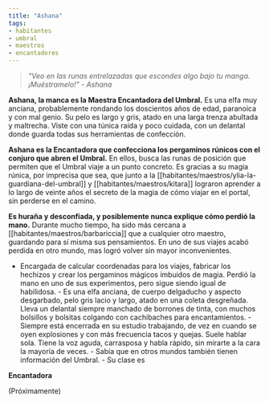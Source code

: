 ```yaml
---
title: "Ashana"
tags:
- habitantes
- umbral
- maestros
- encantadores
---
```

> _"Veo en las runas entrelazadas que escondes algo bajo tu manga. ¡Muéstramelo!" - Ashana_

**Ashana, la manca es la Maestra Encantadora del Umbral.** Es una elfa muy anciana, probablemente rondando los doscientos años de edad, paranoica y con mal genio. Su pelo es largo y gris, atado en una larga trenza abultada y maltrecha. Viste con una túnica raída y poco cuidada, con un delantal donde guarda todas sus herramientas de confección.

**Ashana es la Encantadora que confecciona los pergaminos rúnicos con el conjuro que abren el Umbral.** En ellos, busca las runas de posición que permiten que el Umbral viaje a un punto concreto. Es gracias a su magia rúnica, por imprecisa que sea, que junto a la [[habitantes/maestros/ylia-la-guardiana-del-umbral]] y [[habitantes/maestros/kitara]] lograron aprender a lo largo de veinte años el secreto de la magia de cómo viajar en el portal, sin perderse en el camino.

**Es huraña y desconfiada, y posiblemente nunca explique cómo perdió la mano.** Durante mucho tiempo, ha sido más cercana a [[habitantes/maestros/barbariccia]] que a cualquier otro maestro, guardando para sí misma sus pensamientos. En uno de sus viajes acabó perdida en otro mundo, mas logró volver sin mayor inconvenientes.

-   Encargada de calcular coordenadas para los viajes, fabricar los hechizos y crear los pergaminos mágicos imbuidos de magia. Perdió la mano en uno de sus experimentos, pero sigue siendo igual de habilidosa. - Es una elfa anciana, de cuerpo delgaducho y aspecto desgarbado, pelo gris lacio y largo, atado en una coleta desgreñada. Lleva un delantal siempre manchado de borrones de tinta, con muchos bolsillos y bolsitas colgando con cachibaches para encantamientos. - Siempre está encerrada en su estudio trabajando, de vez en cuando se oyen explosiones y con más frecuencia tacos y quejas. Suele hablar sola. Tiene la voz aguda, carrasposa y habla rápido, sin mirarte a la cara la mayoría de veces. - Sabía que en otros mundos también tienen información del Umbral. - Su clase es
    

**Encantadora**

(Próximamente)